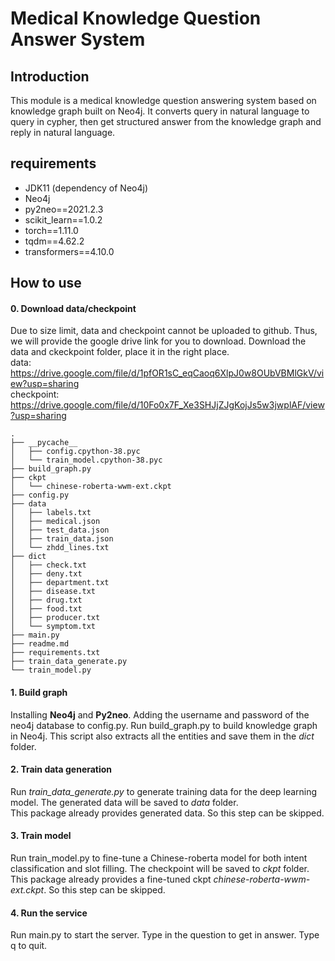 # Medical Knowledge Question Answer System


## Introduction
This module is a medical knowledge question answering system based on knowledge graph built on Neo4j. It converts query in natural language to query in cypher, then get structured answer from the knowledge graph and reply in natural language.  


## requirements
- JDK11 (dependency of Neo4j)
- Neo4j
- py2neo==2021.2.3
- scikit_learn==1.0.2
- torch==1.11.0
- tqdm==4.62.2
- transformers==4.10.0


## How to use

#### 0. Download data/checkpoint
Due to size limit, data and checkpoint cannot be uploaded to github. Thus, we will provide the google drive link for you to download. Download the data and ckeckpoint folder, place it in the right place.<br>
data: https://drive.google.com/file/d/1pfOR1sC_eqCaoq6XlpJ0w8OUbVBMlGkV/view?usp=sharing<br>
checkpoint: https://drive.google.com/file/d/10Fo0x7F_Xe3SHJjZJgKojJs5w3jwplAF/view?usp=sharing
```
.
├── __pycache__
│   ├── config.cpython-38.pyc
│   └── train_model.cpython-38.pyc
├── build_graph.py
├── ckpt
│   └── chinese-roberta-wwm-ext.ckpt
├── config.py
├── data
│   ├── labels.txt
│   ├── medical.json
│   ├── test_data.json
│   ├── train_data.json
│   └── zhdd_lines.txt
├── dict
│   ├── check.txt
│   ├── deny.txt
│   ├── department.txt
│   ├── disease.txt
│   ├── drug.txt
│   ├── food.txt
│   ├── producer.txt
│   └── symptom.txt
├── main.py
├── readme.md
├── requirements.txt
├── train_data_generate.py
└── train_model.py 
```
#### 1. Build graph 
Installing **Neo4j** and **Py2neo**. Adding the username and password of the neo4j database to config.py. Run build_graph.py to build knowledge graph in Neo4j. This script also extracts all the entities and save them in the *dict* folder.   

#### 2. Train data generation
Run *train_data_generate.py* to generate training data for the deep learning model. The generated data will be saved to *data* folder.<br>This package already provides generated data. So this step can be skipped. 

#### 3. Train model 
Run train_model.py to fine-tune a Chinese-roberta model for both intent classification and slot filling. The checkpoint will be saved to *ckpt* folder.<br>
This package already provides a fine-tuned ckpt *chinese-roberta-wwm-ext.ckpt*. So this step can be skipped. 

#### 4. Run the service
Run main.py to start the server. Type in the question to get in answer. Type q to quit. 


